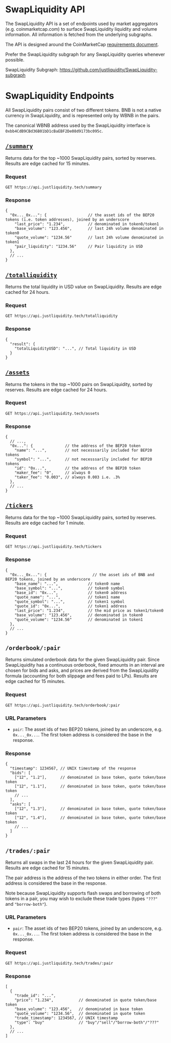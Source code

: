 # SwapLiquidity API 

The SwapLiquidity API is a set of endpoints used by market aggregators (e.g. coinmarketcap.com) to surface SwapLiquidity liquidity
and volume information. All information is fetched from the underlying subgraphs.

The API is designed around the CoinMarketCap
[requirements document](https://docs.google.com/document/d/1S4urpzUnO2t7DmS_1dc4EL4tgnnbTObPYXvDeBnukCg).

Prefer the SwapLiquidity subgraph for any SwapLiquidity queries whenever possible.

SwapLiquidity Subgraph: https://github.com/justliquidity/SwapLiquidity-subgraph

# SwapLiquidity Endpoints

All SwapLiquidity pairs consist of two different tokens. BNB is not a native currency in SwapLiquidity, and is represented
only by WBNB in the pairs.

The canonical WBNB address used by the SwapLiquidity interface is `0xbb4CdB9CBd36B01bD1cBaEBF2De08d9173bc095c`.

## [`/summary`](https://api.justliquidity.tech/summary)

Returns data for the top ~1000 SwapLiquidity pairs, sorted by reserves.
Results are edge cached for 15 minutes.

### Request

`GET https://api.justliquidity.tech/summary`

### Response

```json5
{
  "0x..._0x...": {                  // the asset ids of the BEP20 tokens (i.e. token addresses), joined by an underscore
    "last_price": "1.234",          // denominated in token0/token1
    "base_volume": "123.456",       // last 24h volume denominated in token0
    "quote_volume": "1234.56"       // last 24h volume denominated in token1
    "pair_liquidity": "1234.56"     // Pair liquidity in USD
  },
  // ...
}
```

## [`/totalliquidity`](https://api.justliquidity.tech/totalliquidity)

Returns the total liquidity in USD value on SwapLiquidity.
Results are edge cached for 24 hours.

### Request

`GET https://api.justliquidity.tech/totalliquidity`

### Response

```json5
{
  "result": {
    "totalLiquidityUSD": "...", // Total liquidity in USD
  }
}
```

## [`/assets`](https://api.justliquidity.tech/assets)

Returns the tokens in the top ~1000 pairs on SwapLiquidity, sorted by reserves.
Results are edge cached for 24 hours.

### Request

`GET https://api.justliquidity.tech/assets`

### Response

```json5
{
  // ...,
  "0x...": {              // the address of the BEP20 token
    "name": "...",        // not necesssarily included for BEP20 tokens
    "symbol": "...",      // not necesssarily included for BEP20 tokens
    "id": "0x...",        // the address of the BEP20 token
    "maker_fee": "0",     // always 0
    "taker_fee": "0.003", // always 0.003 i.e. .3%
  },
  // ...
}
```

## [`/tickers`](https://api.justliquidity.tech/tickers)

Returns data for the top ~1000 SwapLiquidity pairs, sorted by reserves.
Results are edge cached for 1 minute.

### Request

`GET https://api.justliquidity.tech/tickers`

### Response

```json5
{
  "0x..._0x...": {                    // the asset ids of BNB and BEP20 tokens, joined by an underscore
    "base_name": "...",             // token0 name
    "base_symbol": "...",           // token0 symbol
    "base_id": "0x...",             // token0 address
    "quote_name": "...",            // token1 name
    "quote_symbol": "...",          // token1 symbol
    "quote_id": "0x...",            // token1 address
    "last_price": "1.234",          // the mid price as token1/token0
    "base_volume": "123.456",       // denominated in token0
    "quote_volume": "1234.56"       // denominated in token1
  },
  // ...
}
```

## `/orderbook/:pair`

Returns simulated orderbook data for the given SwapLiquidity pair.
Since SwapLiquidity has a continuous orderbook, fixed amounts in an interval are chosen for bids and asks,
and prices are derived from the SwapLiquidity formula (accounting for both slippage and fees paid to LPs).
Results are edge cached for 15 minutes.

### Request

`GET https://api.justliquidity.tech/orderbook/:pair`

### URL Parameters

- `pair`: The asset ids of two BEP20 tokens, joined by an underscore, e.g. `0x..._0x...`. The first token address is considered the base in the response.

### Response

```json5
{
  "timestamp": 1234567, // UNIX timestamp of the response
  "bids": [
    ["12", "1.2"],      // denominated in base token, quote token/base token
    ["12", "1.1"],      // denominated in base token, quote token/base token
    // ...
  ],
  "asks": [
    ["12", "1.3"],      // denominated in base token, quote token/base token
    ["12", "1.4"],      // denominated in base token, quote token/base token
    // ...
  ]
}
```

## `/trades/:pair`

Returns all swaps in the last 24 hours for the given SwapLiquidity pair.
Results are edge cached for 15 minutes.

The pair address is the address of the two tokens in either order.
The first address is considered the base in the response.

Note because SwapLiquidity supports flash swaps and borrowing of both tokens in a pair, you may wish to exclude these
trade types (types `"???"` and `"borrow-both"`).

### URL Parameters

- `pair`: The asset ids of two BEP20 tokens, joined by an underscore, e.g. `0x..._0x...`. The first token address is considered the base in the response.

### Request

`GET https://api.justliquidity.tech/trades/:pair`

### Response

```json5
[
  {
    "trade_id": "...",
    "price": "1.234",           // denominated in quote token/base token
    "base_volume": "123.456",   // denominated in base token
    "quote_volume": "1234.56",  // denominated in quote token
    "trade_timestamp": 1234567, // UNIX timestamp
    "type": "buy"               // "buy"/"sell"/"borrow-both"/"???"
  },
  // ...
]
```
